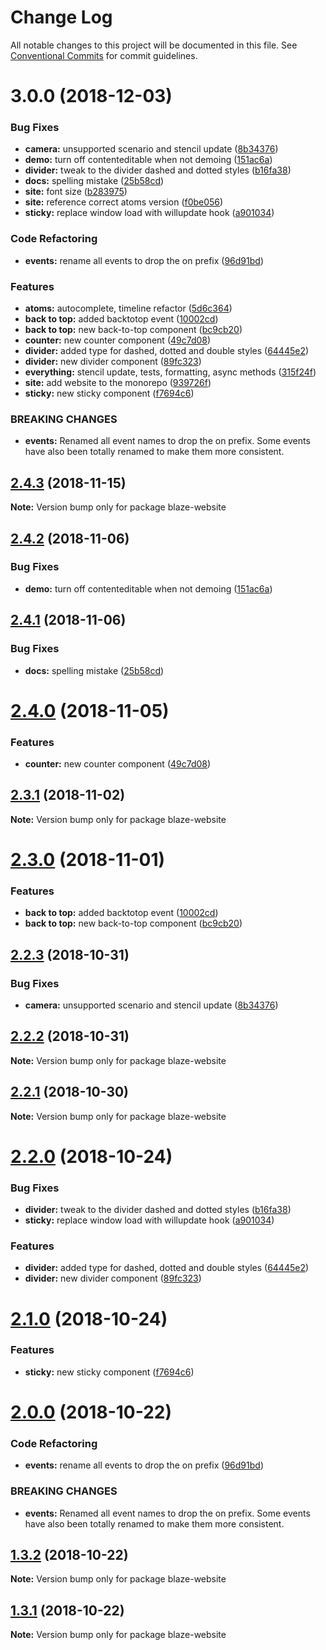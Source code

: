 # Change Log

All notable changes to this project will be documented in this file.
See [Conventional Commits](https://conventionalcommits.org) for commit guidelines.

# 3.0.0 (2018-12-03)


### Bug Fixes

* **camera:** unsupported scenario and stencil update ([8b34376](https://github.com/BlazeUI/blaze/commit/8b34376))
* **demo:** turn off contenteditable when not demoing ([151ac6a](https://github.com/BlazeUI/blaze/commit/151ac6a))
* **divider:** tweak to the divider dashed and dotted styles ([b16fa38](https://github.com/BlazeUI/blaze/commit/b16fa38))
* **docs:** spelling mistake ([25b58cd](https://github.com/BlazeUI/blaze/commit/25b58cd))
* **site:** font size ([b283975](https://github.com/BlazeUI/blaze/commit/b283975))
* **site:** reference correct atoms version ([f0be056](https://github.com/BlazeUI/blaze/commit/f0be056))
* **sticky:** replace window load with willupdate hook ([a901034](https://github.com/BlazeUI/blaze/commit/a901034))


### Code Refactoring

* **events:** rename all events to drop the on prefix ([96d91bd](https://github.com/BlazeUI/blaze/commit/96d91bd))


### Features

* **atoms:** autocomplete, timeline refactor ([5d6c364](https://github.com/BlazeUI/blaze/commit/5d6c364))
* **back to top:** added backtotop event ([10002cd](https://github.com/BlazeUI/blaze/commit/10002cd))
* **back to top:** new back-to-top component ([bc9cb20](https://github.com/BlazeUI/blaze/commit/bc9cb20))
* **counter:** new counter component ([49c7d08](https://github.com/BlazeUI/blaze/commit/49c7d08))
* **divider:** added type for dashed, dotted and double styles ([64445e2](https://github.com/BlazeUI/blaze/commit/64445e2))
* **divider:** new divider component ([89fc323](https://github.com/BlazeUI/blaze/commit/89fc323))
* **everything:** stencil update, tests, formatting, async methods ([315f24f](https://github.com/BlazeUI/blaze/commit/315f24f))
* **site:** add website to the monorepo ([939726f](https://github.com/BlazeUI/blaze/commit/939726f))
* **sticky:** new sticky component ([f7694c6](https://github.com/BlazeUI/blaze/commit/f7694c6))


### BREAKING CHANGES

* **events:** Renamed all event names to drop the on prefix. Some events have also been totally renamed to make them more consistent.





## [2.4.3](https://github.com/BlazeUI/blaze/compare/blaze-website@2.4.2...blaze-website@2.4.3) (2018-11-15)

**Note:** Version bump only for package blaze-website

## [2.4.2](https://github.com/BlazeUI/blaze/compare/blaze-website@2.4.1...blaze-website@2.4.2) (2018-11-06)

### Bug Fixes

- **demo:** turn off contenteditable when not demoing ([151ac6a](https://github.com/BlazeUI/blaze/commit/151ac6a))

## [2.4.1](https://github.com/BlazeUI/blaze/compare/blaze-website@2.4.0...blaze-website@2.4.1) (2018-11-06)

### Bug Fixes

- **docs:** spelling mistake ([25b58cd](https://github.com/BlazeUI/blaze/commit/25b58cd))

# [2.4.0](https://github.com/BlazeUI/blaze/compare/blaze-website@2.3.1...blaze-website@2.4.0) (2018-11-05)

### Features

- **counter:** new counter component ([49c7d08](https://github.com/BlazeUI/blaze/commit/49c7d08))

## [2.3.1](https://github.com/BlazeUI/blaze/compare/blaze-website@2.3.0...blaze-website@2.3.1) (2018-11-02)

**Note:** Version bump only for package blaze-website

# [2.3.0](https://github.com/BlazeUI/blaze/compare/blaze-website@2.2.3...blaze-website@2.3.0) (2018-11-01)

### Features

- **back to top:** added backtotop event ([10002cd](https://github.com/BlazeUI/blaze/commit/10002cd))
- **back to top:** new back-to-top component ([bc9cb20](https://github.com/BlazeUI/blaze/commit/bc9cb20))

## [2.2.3](https://github.com/BlazeUI/blaze/compare/blaze-website@2.2.2...blaze-website@2.2.3) (2018-10-31)

### Bug Fixes

- **camera:** unsupported scenario and stencil update ([8b34376](https://github.com/BlazeUI/blaze/commit/8b34376))

## [2.2.2](https://github.com/BlazeUI/blaze/compare/blaze-website@2.2.1...blaze-website@2.2.2) (2018-10-31)

**Note:** Version bump only for package blaze-website

## [2.2.1](https://github.com/BlazeUI/blaze/compare/blaze-website@2.2.0...blaze-website@2.2.1) (2018-10-30)

**Note:** Version bump only for package blaze-website

# [2.2.0](https://github.com/BlazeUI/blaze/compare/blaze-website@2.1.0...blaze-website@2.2.0) (2018-10-24)

### Bug Fixes

- **divider:** tweak to the divider dashed and dotted styles ([b16fa38](https://github.com/BlazeUI/blaze/commit/b16fa38))
- **sticky:** replace window load with willupdate hook ([a901034](https://github.com/BlazeUI/blaze/commit/a901034))

### Features

- **divider:** added type for dashed, dotted and double styles ([64445e2](https://github.com/BlazeUI/blaze/commit/64445e2))
- **divider:** new divider component ([89fc323](https://github.com/BlazeUI/blaze/commit/89fc323))

# [2.1.0](https://github.com/BlazeUI/blaze/compare/blaze-website@2.0.0...blaze-website@2.1.0) (2018-10-24)

### Features

- **sticky:** new sticky component ([f7694c6](https://github.com/BlazeUI/blaze/commit/f7694c6))

# [2.0.0](https://github.com/BlazeUI/blaze/compare/blaze-website@1.3.2...blaze-website@2.0.0) (2018-10-22)

### Code Refactoring

- **events:** rename all events to drop the on prefix ([96d91bd](https://github.com/BlazeUI/blaze/commit/96d91bd))

### BREAKING CHANGES

- **events:** Renamed all event names to drop the on prefix. Some events have also been totally renamed to make them more consistent.

## [1.3.2](https://github.com/BlazeUI/blaze/compare/blaze-website@1.3.1...blaze-website@1.3.2) (2018-10-22)

**Note:** Version bump only for package blaze-website

## [1.3.1](https://github.com/BlazeUI/blaze/compare/blaze-website@1.3.0...blaze-website@1.3.1) (2018-10-22)

**Note:** Version bump only for package blaze-website
